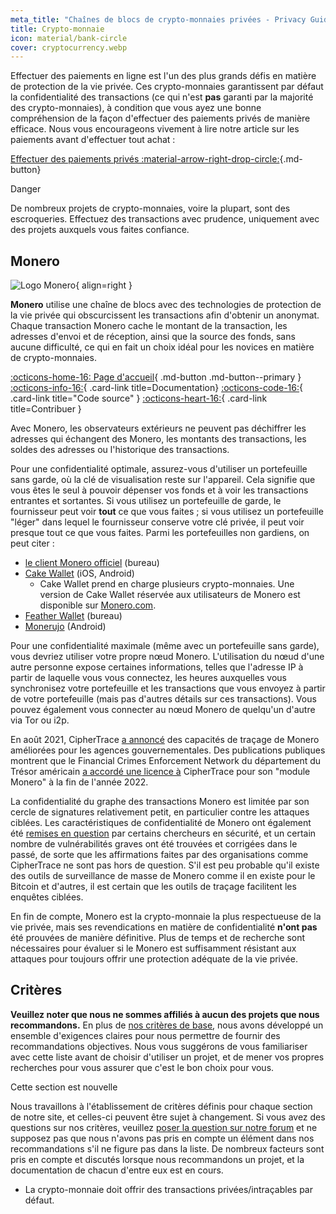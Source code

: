 ```yaml
---
meta_title: "Chaînes de blocs de crypto-monnaies privées - Privacy Guides"
title: Crypto-monnaie
icon: material/bank-circle
cover: cryptocurrency.webp
---
```


Effectuer des paiements en ligne est l'un des plus grands défis en matière de protection de la vie privée. Ces crypto-monnaies garantissent par défaut la confidentialité des transactions (ce qui n'est **pas** garanti par la majorité des crypto-monnaies), à condition que vous ayez une bonne compréhension de la façon d'effectuer des paiements privés de manière efficace. Nous vous encourageons vivement à lire notre article sur les paiements avant d'effectuer tout achat :

[Effectuer des paiements privés :material-arrow-right-drop-circle:](advanced/payments.md ""){.md-button}

<div class="admonition danger" markdown>
<p class="admonition-title">Danger</p>

De nombreux projets de crypto-monnaies, voire la plupart, sont des escroqueries. Effectuez des transactions avec prudence, uniquement avec des projets auxquels vous faites confiance.

</div>

## Monero

<div class="admonition recommendation" markdown>

![Logo Monero](assets/img/cryptocurrency/monero.svg){ align=right }

**Monero** utilise une chaîne de blocs avec des technologies de protection de la vie privée qui obscurcissent les transactions afin d'obtenir un anonymat. Chaque transaction Monero cache le montant de la transaction, les adresses d'envoi et de réception, ainsi que la source des fonds, sans aucune difficulté, ce qui en fait un choix idéal pour les novices en matière de crypto-monnaies.

[:octicons-home-16: Page d'accueil](https://www.getmonero.org/){ .md-button .md-button--primary }
[:octicons-info-16:](https://www.getmonero.org/resources/user-guides/){ .card-link title=Documentation}
[:octicons-code-16:](https://github.com/monero-project/monero){ .card-link title="Code source" }
[:octicons-heart-16:](https://www.getmonero.org/get-started/contributing/){ .card-link title=Contribuer }

</details>

</div>

Avec Monero, les observateurs extérieurs ne peuvent pas déchiffrer les adresses qui échangent des Monero, les montants des transactions, les soldes des adresses ou l'historique des transactions.

Pour une confidentialité optimale, assurez-vous d'utiliser un portefeuille sans garde, où la clé de visualisation reste sur l'appareil. Cela signifie que vous êtes le seul à pouvoir dépenser vos fonds et à voir les transactions entrantes et sortantes. Si vous utilisez un portefeuille de garde, le fournisseur peut voir **tout** ce que vous faites ; si vous utilisez un portefeuille "léger" dans lequel le fournisseur conserve votre clé privée, il peut voir presque tout ce que vous faites. Parmi les portefeuilles non gardiens, on peut citer :

- [le client Monero officiel](https://getmonero.org/downloads) (bureau)
- [Cake Wallet](https://cakewallet.com/) (iOS, Android)
    - Cake Wallet prend en charge plusieurs crypto-monnaies. Une version de Cake Wallet réservée aux utilisateurs de Monero est disponible sur [Monero.com](https://monero.com/).
- [Feather Wallet](https://featherwallet.org/) (bureau)
- [Monerujo](https://www.monerujo.io/) (Android)

Pour une confidentialité maximale (même avec un portefeuille sans garde), vous devriez utiliser votre propre nœud Monero. L'utilisation du nœud d'une autre personne expose certaines informations, telles que l'adresse IP à partir de laquelle vous vous connectez, les heures auxquelles vous synchronisez votre portefeuille et les transactions que vous envoyez à partir de votre portefeuille (mais pas d'autres détails sur ces transactions). Vous pouvez également vous connecter au nœud Monero de quelqu'un d'autre via Tor ou i2p.

En août 2021, CipherTrace [a annoncé](https://ciphertrace.com/enhanced-monero-tracing/) des capacités de traçage de Monero améliorées pour les agences gouvernementales. Des publications publiques montrent que le Financial Crimes Enforcement Network du département du Trésor américain [a accordé une licence à](https://sam.gov/opp/d12cbe9afbb94ca68006d0f006d355ac/view) CipherTrace pour son "module Monero" à la fin de l'année 2022.

La confidentialité du graphe des transactions Monero est limitée par son cercle de signatures relativement petit, en particulier contre les attaques ciblées. Les caractéristiques de confidentialité de Monero ont également été [remises en question](https://web.archive.org/web/20180331203053/https://www.wired.com/story/monero-privacy/) par certains chercheurs en sécurité, et un certain nombre de vulnérabilités graves ont été trouvées et corrigées dans le passé, de sorte que les affirmations faites par des organisations comme CipherTrace ne sont pas hors de question. S'il est peu probable qu'il existe des outils de surveillance de masse de Monero comme il en existe pour le Bitcoin et d'autres, il est certain que les outils de traçage facilitent les enquêtes ciblées.

En fin de compte, Monero est la crypto-monnaie la plus respectueuse de la vie privée, mais ses revendications en matière de confidentialité **n'ont pas** été prouvées de manière définitive. Plus de temps et de recherche sont nécessaires pour évaluer si le Monero est suffisamment résistant aux attaques pour toujours offrir une protection adéquate de la vie privée.

## Critères

**Veuillez noter que nous ne sommes affiliés à aucun des projets que nous recommandons.** En plus de [nos critères de base](about/criteria.md), nous avons développé un ensemble d'exigences claires pour nous permettre de fournir des recommandations objectives. Nous vous suggérons de vous familiariser avec cette liste avant de choisir d'utiliser un projet, et de mener vos propres recherches pour vous assurer que c'est le bon choix pour vous.

<div class="admonition example" markdown>
<p class="admonition-title">Cette section est nouvelle</p>

Nous travaillons à l'établissement de critères définis pour chaque section de notre site, et celles-ci peuvent être sujet à changement. Si vous avez des questions sur nos critères, veuillez [poser la question sur notre forum](https://discuss.privacyguides.net/latest) et ne supposez pas que nous n'avons pas pris en compte un élément dans nos recommandations s'il ne figure pas dans la liste. De nombreux facteurs sont pris en compte et discutés lorsque nous recommandons un projet, et la documentation de chacun d'entre eux est en cours.

</div>

- La crypto-monnaie doit offrir des transactions privées/intraçables par défaut.
